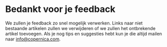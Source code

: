 # Bedankt voor je feedback

We zullen je feedback zo snel mogelijk verwerken. Links naar niet bestaande artikelen zullen we verwijderen of we zullen het ontbrekende artikel toevoegen. Als je nog tips en suggesties hebt kun je die altijd mailen naar [info@copernica.com](mailto:info@copernica.com). 
